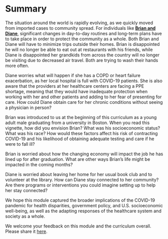 # Summary

The situation around the world is rapidly evolving, as we quickly moved from imported cases to community spread. For individuals like [**Brian and Diane**](https://curriculum.covidstudentresponse.org/curriculum-overview/cases), significant changes in day-to-day routines and long-term plans have to take place in order to protect the community as a whole. Both Brian and Diane will have to minimize trips outside their homes. Brian is disappointed he will no longer be able to eat out at restaurants with his friends, while Diane is disappointed her grandkids from across the country will no longer be visiting due to decreased air travel. Both are trying to wash their hands more often. 

Diane worries what will happen if she has a COPD or heart failure exacerbation, as her local hospital is full with COVID-19 patients. She is also aware that the providers at her healthcare centers are facing a PPE shortage, meaning that they would have inadequate protection when working with her and other patients and adding to her fear of presenting for care. How could Diane obtain care for her chronic conditions without seeing a physician in person? 

Brian was introduced to us at the beginning of this curriculum as a young adult male graduating from a university in Boston. When you read this vignette, how did you envision Brian? What was his socioeconomic status? What was his race? How would these factors affect his risk of contracting COVID-19 and his likelihood of obtaining adequate testing and care if he were to fall ill?

Brian is worried about how the changing economy will impact the job he has lined up for after graduation. What are other ways Brian’s life might be impacted in the coming months?

Diane is worried about leaving her home for her usual book club and to volunteer at the library. How can Diane stay connected to her community? Are there programs or interventions you could imagine setting up to help her stay connected?

We hope this module captured the broader implications of the COVID-19 pandemic  for health disparities, government policy, and U.S. socioeconomic well-being, as well as the adapting responses of the healthcare system and society as a whole.

We welcome your feedback on this module and the curriculum overall. Please share it [here](https://docs.google.com/forms/d/e/1FAIpQLSc011UD-NF1WCvFHb7qWfluu4G9nxb6P4c9l3c8S3ZqxXxNOg/viewform).


